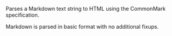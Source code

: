 ﻿Parses a Markdown text string to HTML using the CommonMark specification. Markdown is parsed in basic format with no additional fixups.